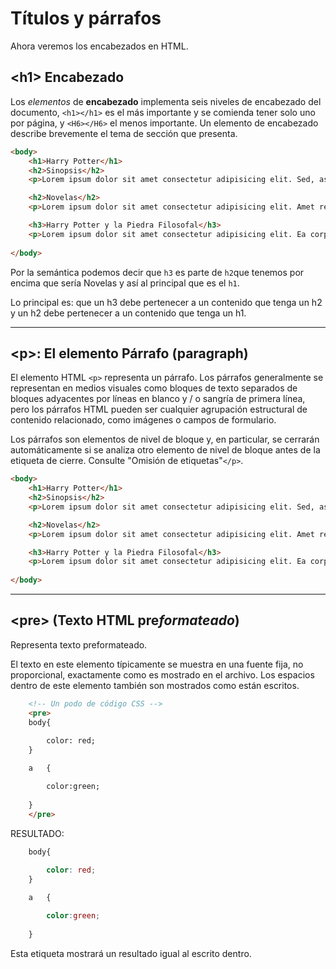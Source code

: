 # Títulos y párrafos

Ahora veremos los encabezados en HTML.

## \<h1> Encabezado

Los *elementos* de **encabezado** implementa seis niveles de encabezado del documento, `<h1></h1>` es el más importante y se comienda tener solo uno por página, y `<H6></H6>` el menos importante.
Un elemento de encabezado describe brevemente el tema de sección que presenta.

~~~html
<body>
	<h1>Harry Potter</h1>
	<h2>Sinopsis</h2>
	<p>Lorem ipsum dolor sit amet consectetur adipisicing elit. Sed, aspernatur. Voluptas dolor aliquam necessitatibus doloribus obcaecati. Ducimus eum eveniet molestias praesentium deleniti, sunt, animi assumenda molestiae pariatur eos et est?</p>

	<h2>Novelas</h2>
	<p>Lorem ipsum dolor sit amet consectetur adipisicing elit. Amet repellendus, iste est libero unde quo ut quia perspiciatis, quos officiis doloribus quas reprehenderit officia nihil suscipit distinctio culpa.</p>

	<h3>Harry Potter y la Piedra Filosofal</h3>
	<p>Lorem ipsum dolor sit amet consectetur adipisicing elit. Ea corporis magnam sed pariatur, non aliquid tempora placeat animi assumenda perspiciatis. Dolorem, tempore commodi minima, consequatur odit voluptatum doloremque dolorum quas inventore aliquam optio, deleniti nemo nisi nam est iusto ea? Quisquam vitae sequi sunt omnis commodi veritatis sed dolorum ex esse voluptas eveniet voluptatem, accusantium error alias voluptatibus asperiores impedit a ab tenetur perspiciatis. Maxime molestias necessitatibus voluptas repellendus commodi atque sint deleniti magni ipsam est eos rerum porro recusandae tenetur fugit eius, aliquam delectus iusto dignissimos accusamus sed. Veritatis sint reprehenderit minus inventore quos consequatur adipisci, illum dolore! Velit!</p>
    
</body>
~~~

Por la semántica podemos decir que `h3` es parte de `h2`que tenemos por encima que sería Novelas y así al principal que es el `h1`.

Lo principal es: que un h3 debe pertenecer a un contenido que tenga un h2 y un h2 debe pertenecer a un contenido que tenga un h1.

---

## \<p>: El elemento Párrafo (paragraph)

El elemento HTML ``<p>`` representa un párrafo. Los párrafos generalmente se representan en medios visuales como bloques de texto separados de bloques adyacentes por líneas en blanco y / o sangría de primera línea, pero los párrafos HTML pueden ser cualquier agrupación estructural de contenido relacionado, como imágenes o campos de formulario.

Los párrafos son elementos de nivel de bloque y, en particular, se cerrarán automáticamente si se analiza otro elemento de nivel de bloque antes de la etiqueta de cierre. Consulte "Omisión de etiquetas"``</p>``.

~~~html
<body>
	<h1>Harry Potter</h1>
	<h2>Sinopsis</h2>
	<p>Lorem ipsum dolor sit amet consectetur adipisicing elit. Sed, aspernatur. Voluptas dolor aliquam necessitatibus doloribus obcaecati. Ducimus eum eveniet molestias praesentium deleniti, sunt, animi assumenda molestiae pariatur eos et est?</p>

	<h2>Novelas</h2>
	<p>Lorem ipsum dolor sit amet consectetur adipisicing elit. Amet repellendus, iste est libero unde quo ut quia perspiciatis, quos officiis doloribus quas reprehenderit officia nihil suscipit distinctio culpa.</p>

	<h3>Harry Potter y la Piedra Filosofal</h3>
	<p>Lorem ipsum dolor sit amet consectetur adipisicing elit. Ea corporis magnam sed pariatur, non aliquid tempora placeat animi assumenda perspiciatis. Dolorem, tempore commodi minima, consequatur odit voluptatum doloremque dolorum quas inventore aliquam optio, deleniti nemo nisi nam est iusto ea? Quisquam vitae sequi sunt omnis commodi veritatis sed dolorum ex esse voluptas eveniet voluptatem, accusantium error alias voluptatibus asperiores impedit a ab tenetur perspiciatis. Maxime molestias necessitatibus voluptas repellendus commodi atque sint deleniti magni ipsam est eos rerum porro recusandae tenetur fugit eius, aliquam delectus iusto dignissimos accusamus sed. Veritatis sint reprehenderit minus inventore quos consequatur adipisci, illum dolore! Velit!</p>
    
</body>
~~~



---

## \<pre> (Texto HTML **pre***formateado*)

Representa texto preformateado.

El texto en este elemento típicamente se muestra en una fuente fija, no proporcional, exactamente como es mostrado en el archivo. Los espacios dentro de este elemento también son mostrados como están escritos.

~~~html
    <!-- Un podo de código CSS -->
    <pre>
    body{
        
        color: red;
    }

    a   {

        color:green;
    
    }
    </pre>
~~~
RESULTADO:

~~~css
    body{
        
        color: red;
    }

    a   {

        color:green;
    
    }
~~~

Esta etiqueta mostrará un resultado igual al escrito dentro.